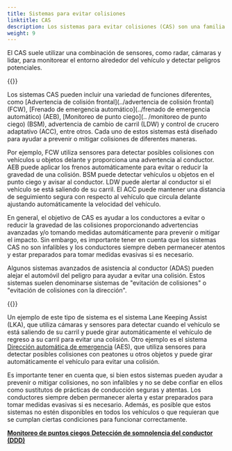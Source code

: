 ```yaml
---
title: Sistemas para evitar colisiones
linktitle: CAS
description: Los sistemas para evitar colisiones (CAS) son una familia de sistemas avanzados de asistencia al conductor que están diseñados para ayudar a los conductores a evitar colisiones con otros vehículos, peatones y objetos en la carretera.
weight: 9
---
```

<!-- markdownlint-disable MD033 -->

El CAS suele utilizar una combinación de sensores, como radar, cámaras y lidar, para monitorear el entorno alrededor del vehículo y detectar peligros potenciales.

{{<evkxdisplayaddarticle />}}

Los sistemas CAS pueden incluir una variedad de funciones diferentes, como [Advertencia de colisión frontal](../advertencia de colisión frontal) (FCW), [Frenado de emergencia automático](../frenado de emergencia automático) (AEB), [Monitoreo de punto ciego](.. /monitoreo de punto ciego) (BSM), advertencia de cambio de carril (LDW) y control de crucero adaptativo (ACC), entre otros. Cada uno de estos sistemas está diseñado para ayudar a prevenir o mitigar colisiones de diferentes maneras.

Por ejemplo, FCW utiliza sensores para detectar posibles colisiones con vehículos u objetos delante y proporciona una advertencia al conductor. AEB puede aplicar los frenos automáticamente para evitar o reducir la gravedad de una colisión. BSM puede detectar vehículos u objetos en el punto ciego y avisar al conductor. LDW puede alertar al conductor si el vehículo se está saliendo de su carril. El ACC puede mantener una distancia de seguimiento segura con respecto al vehículo que circula delante ajustando automáticamente la velocidad del vehículo.

En general, el objetivo de CAS es ayudar a los conductores a evitar o reducir la gravedad de las colisiones proporcionando advertencias avanzadas y/o tomando medidas automáticamente para prevenir o mitigar el impacto. Sin embargo, es importante tener en cuenta que los sistemas CAS no son infalibles y los conductores siempre deben permanecer atentos y estar preparados para tomar medidas evasivas si es necesario.

Algunos sistemas avanzados de asistencia al conductor (ADAS) pueden alejar el automóvil del peligro para ayudar a evitar una colisión. Estos sistemas suelen denominarse sistemas de "evitación de colisiones" o "evitación de colisiones con la dirección".

{{<evkxdisplayaddarticle />}}

Un ejemplo de este tipo de sistema es el sistema Lane Keeping Assist (LKA), que utiliza cámaras y sensores para detectar cuando el vehículo se está saliendo de su carril y puede girar automáticamente el vehículo de regreso a su carril para evitar una colisión. Otro ejemplo es el sistema [Dirección automática de emergencia](../automaticemergencysteering/) (AES), que utiliza sensores para detectar posibles colisiones con peatones u otros objetos y puede girar automáticamente el vehículo para evitar una colisión.

Es importante tener en cuenta que, si bien estos sistemas pueden ayudar a prevenir o mitigar colisiones, no son infalibles y no se debe confiar en ellos como sustitutos de prácticas de conducción seguras y atentas. Los conductores siempre deben permanecer alerta y estar preparados para tomar medidas evasivas si es necesario. Además, es posible que estos sistemas no estén disponibles en todos los vehículos o que requieran que se cumplan ciertas condiciones para funcionar correctamente.

<div class="mt-3 mb-3">
     <a href="../blindspotmonitoring/" class="text-decoration-none text-black"><strong><i class="bi-arrow-left"></i> Monitoreo de puntos ciegos</strong> </a>
     <a href="../driverdrowsinessdetection/" class="text-decoration-none text-black float-end"><strong>Detección de somnolencia del conductor (DDD)<i class="bi-arrow-right"></i></strong></a>
</div>